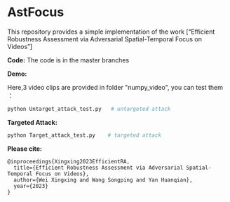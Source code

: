 # AstFocus
This repository provides a simple implementation of the work [“Efficient Robustness Assessment via
Adversarial Spatial-Temporal Focus on Videos”]

**Code:**
The code is in the master branches

**Demo:**

Here,3 video clips are provided in folder "numpy_video", you can test them ：

```python
python Untarget_attack_test.py   # untargeted attack
```


**Targeted Attack:**

```python
python Target_attack_test.py    # targeted attack
```

**Please cite:**

```
@inproceedings{Xingxing2023EfficientRA,
  title={Efficient Robustness Assessment via Adversarial Spatial-Temporal Focus on Videos},
  author={Wei Xingxing and Wang Songping and Yan Huanqian},
  year={2023}
}
```



